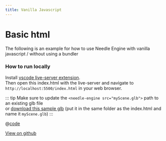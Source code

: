 ```yaml
---
title: Vanilla Javascript
---
```


# Basic html

The following is an example for how to use Needle Engine with vanilla javascript / without using a bundler  

### How to run locally
Install [vscode live-server extension](https://marketplace.visualstudio.com/items?itemName=ritwickdey.LiveServer).   
Then open this index.html with the live-server and navigate to ``http://localhost:5500/index.html`` in your web browser.

::: tip
Make sure to update the ``<needle-engine src="myScene.glb">`` path to an existing glb file   
or [download this sample glb](https://github.com/needle-tools/needle-engine-samples/raw/main/vanilla/myScene.glb) (put it in the same folder as the index.html and name it ``myScene.glb``)
:::

@[code](@code/basic-html.html) 


[View on github](https://github.com/needle-tools/needle-engine-samples/tree/main/vanilla)